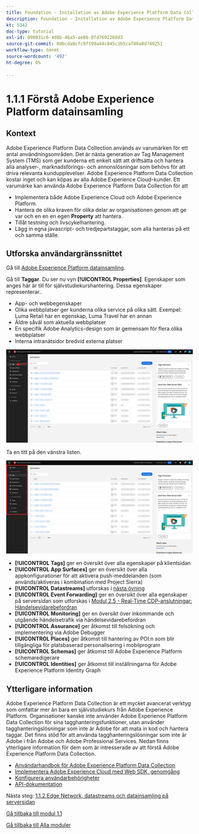 ```yaml
---
title: Foundation - Installation av Adobe Experience Platform Data Collection och Web SDK-tillägget - förklarar Adobe Experience Platform Data Collection
description: Foundation - Installation av Adobe Experience Platform Data Collection och Web SDK-tillägget - förklarar Adobe Experience Platform Data Collection
kt: 5342
doc-type: tutorial
exl-id: 098031c6-4d8b-46a5-ae86-8fd7692268d3
source-git-commit: 0dbcda0cfc9f199a44c845c1b5caf00a8d740251
workflow-type: tm+mt
source-wordcount: '492'
ht-degree: 0%

---
```


# 1.1.1 Förstå Adobe Experience Platform datainsamling

## Kontext

Adobe Experience Platform Data Collection används av varumärken för ett antal användningsområden. Det är nästa generation av Tag Management System (TMS) som ger kunderna ett enkelt sätt att driftsätta och hantera alla analyser-, marknadsförings- och annonslösningar som behövs för att driva relevanta kundupplevelser. Adobe Experience Platform Data Collection kostar inget och kan köpas av alla Adobe Experience Cloud-kunder. Ett varumärke kan använda Adobe Experience Platform Data Collection för att

- Implementera både Adobe Experience Cloud och Adobe Experience Platform.
- Hantera de olika kraven för olika delar av organisationen genom att ge var och en en en egen **Property** att hantera.
- Tillåt testning och livscykelhantering.
- Lägg in egna javascript- och tredjepartstaggar, som alla hanteras på ett och samma ställe.

## Utforska användargränssnittet

Gå till [Adobe Experience Platform datainsamling](https://experience.adobe.com/#/data-collection/).

Gå till **Taggar**. Du ser nu vyn **[!UICONTROL Properties]**. Egenskaper som anges här är till för självstudiekurshantering. Dessa egenskaper representerar..

- App- och webbegenskaper
- Olika webbplatser ger kunderna olika service på olika sätt. Exempel: Luma Retail har en egenskap, Luma Travel har en annan
- Äldre såväl som aktuella webbplatser
- En specifik Adobe Analytics-design som är gemensam för flera olika webbplatser
- Interna intranätsidor bredvid externa platser

![Starta egenskapsvyn](./images/launch1.png)

Ta en titt på den vänstra listen.

![Starta vänster järnväg](./images/launch2.png)

- **[!UICONTROL Tags]** ger en översikt över alla egenskaper på klientsidan
- **[!UICONTROL App Surfaces]** ger en översikt över alla appkonfigurationer för att aktivera push-meddelanden (som används/aktiveras i kombination med Project Sierra)
- **[!UICONTROL Datastreams]** utforskas i [nästa övning](./ex2.md)
- **[!UICONTROL Event Forwarding]** ger en översikt över alla egenskaper på serversidan som utforskas i [Modul 2.5 - Real-Time CDP-anslutningar: Händelsevidarebefordran](./../../../modules/rtcdp-b2c/module2.5/aep-data-collection-ssf.md)
- **[!UICONTROL Monitoring]** ger en översikt över inkommande och utgående händelsetrafik via händelsevidarebefordran
- **[!UICONTROL Assurance]** ger åtkomst till felsökning och implementering via Adobe Debugger
- **[!UICONTROL Places]** ger åtkomst till hantering av POI:n som blir tillgängliga för platsbaserad personalisering i mobilprogram
- **[!UICONTROL Schemas]** ger åtkomst till Adobe Experience Platform schemaredigerare
- **[!UICONTROL Identities]** ger åtkomst till inställningarna för Adobe Experience Platform Identity Graph

## Ytterligare information

Adobe Experience Platform Data Collection är ett mycket avancerat verktyg som omfattar mer än bara en självstudiekurs från Adobe Experience Platform. Organisationer kanske inte använder Adobe Experience Platform Data Collection för sina tagghanteringsfunktioner, utan använder tagghanteringslösningar som inte är Adobe för att mata in kod och hantera taggar. Det finns stöd för att använda tagghanteringslösningar som inte är Adobe i från Adobe och Adobe Professional Services.
Nedan finns ytterligare information för dem som är intresserade av att förstå Adobe Experience Platform Data Collection.

- [Användarhandbok för Adobe Experience Platform Data Collection](https://experienceleague.adobe.com/docs/experience-platform/tags/home.html?lang=sv)
- [Implementera Adobe Experience Cloud med Web SDK, genomgång](https://experienceleague.adobe.com/docs/platform-learn/implement-web-sdk/overview.html)
- [Konfigurera användarbehörigheter](https://experienceleague.adobe.com/docs/experience-platform/tags/admin/user-permissions.html)
- [API-dokumentation](https://developer.adobelaunch.com/api/)

Nästa steg: [1.1.2 Edge Network, datastreams och datainsamling på serversidan](./ex2.md)

[Gå tillbaka till modul 1.1](./data-ingestion-launch-web-sdk.md)

[Gå tillbaka till Alla moduler](./../../../overview.md)
